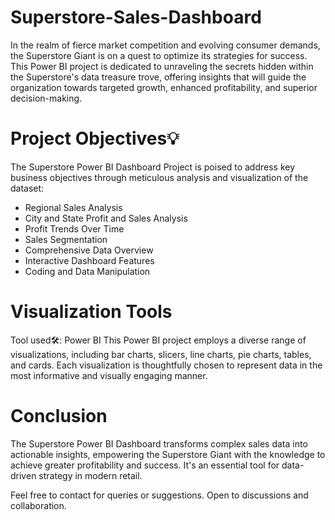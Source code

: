 # Superstore-Sales-Dashboard
In the realm of fierce market competition and evolving consumer demands, the Superstore Giant is on a quest to optimize its strategies for success. This Power BI project is dedicated to unraveling the secrets hidden within the Superstore's data treasure trove, offering insights that will guide the organization towards targeted growth, enhanced profitability, and superior decision-making.

# Project Objectives💡
The Superstore Power BI Dashboard Project is poised to address key business objectives through meticulous analysis and visualization of the dataset:
- Regional Sales Analysis
- City and State Profit and Sales Analysis
- Profit Trends Over Time
- Sales Segmentation
- Comprehensive Data Overview
- Interactive Dashboard Features
- Coding and Data Manipulation

# Visualization Tools
Tool used🛠️: Power BI
This Power BI project employs a diverse range of visualizations, including bar charts, slicers, line charts, pie charts, tables, and cards. Each visualization is thoughtfully chosen to represent data in the most informative and visually engaging manner.

# Conclusion
The Superstore Power BI Dashboard transforms complex sales data into actionable insights, empowering the Superstore Giant with the knowledge to achieve greater profitability and success. It's an essential tool for data-driven strategy in modern retail.

Feel free to contact for queries or suggestions. Open to discussions and collaboration.
